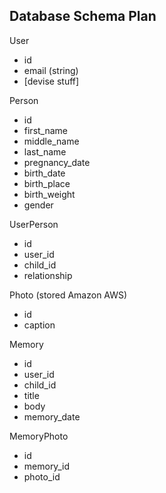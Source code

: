 ## Database Schema Plan

User
  - id
  - email (string)
  - [devise stuff]

Person
  - id
  - first_name
  - middle_name
  - last_name
  - pregnancy_date
  - birth_date
  - birth_place
  - birth_weight
  - gender

UserPerson
  - id
  - user_id
  - child_id
  - relationship

Photo (stored Amazon AWS)
  - id
  - caption

Memory
  - id
  - user_id
  - child_id
  - title
  - body
  - memory_date

MemoryPhoto
  - id
  - memory_id
  - photo_id

